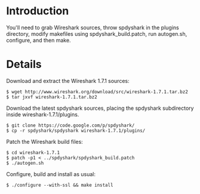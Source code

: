# Introduction #

You'll need to grab Wireshark sources, throw spdyshark in the plugins directory, modify makefiles using spdyshark\_build.patch, run autogen.sh, configure, and then make.


# Details #

Download and extract the Wireshark 1.7.1 sources:

```
$ wget http://www.wireshark.org/download/src/wireshark-1.7.1.tar.bz2
$ tar jxvf wireshark-1.7.1.tar.bz2
```

Download the latest spdyshark sources, placing the spdyshark subdirectory inside wireshark-1.7.1/plugins.
```
$ git clone https://code.google.com/p/spdyshark/
$ cp -r spdyshark/spdyshark wireshark-1.7.1/plugins/
```

Patch the Wireshark build files:

```
$ cd wireshark-1.7.1
$ patch -p1 < ../spdyshark/spdyshark_build.patch
$ ./autogen.sh
```

Configure, build and install as usual:

```
$ ./configure --with-ssl && make install
```